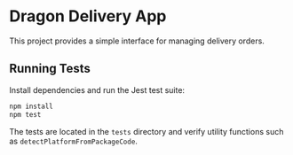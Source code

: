 # Dragon Delivery App

This project provides a simple interface for managing delivery orders.

## Running Tests

Install dependencies and run the Jest test suite:

```bash
npm install
npm test
```

The tests are located in the `tests` directory and verify utility functions such as `detectPlatformFromPackageCode`.
